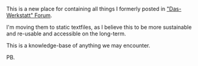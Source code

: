 This is a new place for containing all things I formerly posted in
["Das-Werkstatt" Forum](http://www.das-werkstatt.com/forum/werkstatt/).

I'm moving them to static textfiles, as I believe this to be more sustainable
and re-usable and accessible on the long-term.


This is a knowledge-base of anything we may encounter.

PB.
